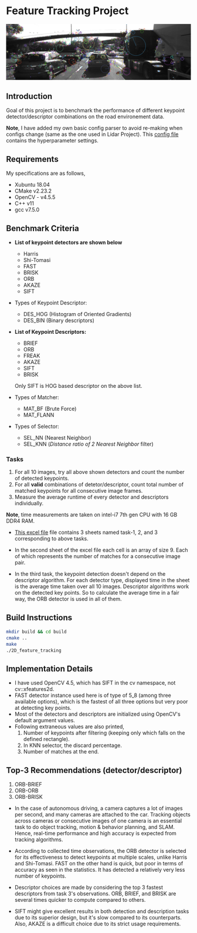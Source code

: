 # Feature Tracking Project

![](./media/keypoints.png)

## Introduction

Goal of this project is to benchmark the performance of different keypoint detector/descriptor combinations on the road environement data.

**Note**, I have added my own basic config parser to avoid re-making when configs change (same as the one used in Lidar Project). This [config file](./src/configs.txt) contains the hyperparameter settings.

## Requirements

My specifications are as follows, 

* Xubuntu 18.04
* CMake v2.23.2
* OpenCV - v4.5.5
* C++ v11
* gcc v7.5.0

## Benchmark Criteria

- **List of keypoint detectors are shown below**
    - Harris
    - Shi-Tomasi
    - FAST
    - BRISK
    - ORB
    - AKAZE
    - SIFT

- Types of Keypoint Descriptor:
    - DES_HOG (Histogram of Oriented Gradients)
    - DES_BIN (Binary descriptors)



- **List of Keypoint Descriptors:**
    - BRIEF
    - ORB
    - FREAK
    - AKAZE
    - SIFT
    - BRISK
    
    Only SIFT is HOG based descriptor on the above list.


- Types of Matcher:
    - MAT_BF (Brute Force)
    - MAT_FLANN

- Types of Selector:
    - SEL_NN (Nearest Neighbor)
    - SEL_KNN (*Distance ratio of 2 Nearest Neighbor* filter) 

### Tasks
1. For all 10 images, try all above shown detectors and count the number of detected keypoints.
2. For all **valid** combinations of detetor/descriptor, count total number of matched keypoints for all consecutive image frames.
3. Measure the average runtime of every detector and descriptors individually.

**Note**, time measurements are taken on intel-i7 7th gen CPU with 16 GB DDR4 RAM.

- [This excel file](./observations.xlsx) file contains 3 sheets named task-1, 2, and 3 corresponding to above tasks. 

- In the second sheet of the excel file each cell is an array of size 9. Each of which represents the number of matches for a consecutive image pair.

- In the third task, the keypoint detection doesn't depend on the descriptor algorithm. For each detector type, displayed time in the sheet is the average time taken over all 10 images. Descriptor algorithms work on the detected key points. So to calculate the average time in a fair way, the ORB detector is used in all of them.

## Build Instructions 

```bash
mkdir build && cd build
cmake ..
make
./2D_feature_tracking
```

## Implementation Details

- I have used OpenCV 4.5, which has SIFT in the cv namespace, not cv::xfeatures2d.
- FAST detector instance used here is of type of 5_8 (among three available options), which is the fastest of all three options but very poor at detecting key points. 
- Most of the detectors and descriptors are initialized using OpenCV's default argument values.
- Following extraneous values are also printed,
    1. Number of keypoints after filtering (keeping only which falls on the defined rectangle).
    2. In KNN selector, the discard percentage.
    3. Number of matches at the end.


## Top-3 Recommendations (detector/descriptor)

1. ORB-BRIEF
2. ORB-ORB
3. ORB-BRISK

- In the case of autonomous driving, a camera captures a lot of images per second, and many cameras are attached to the car. Tracking objects across cameras or consecutive images of one camera is an essential task to do object tracking, motion & behavior planning, and SLAM. Hence, real-time performance and high accuracy is expected from tracking algorithms. 

- According to collected time observations, the ORB detector is selected for its effectiveness to detect keypoints at multiple scales, unlike Harris and Shi-Tomasi. FAST on the other hand is quick, but poor in terms of accuracy as seen in the statistics. It has detected a relatively very less number of keypoints.

- Descriptor choices are made by considering the top 3 fastest descriptors from task 3's observations. ORB, BRIEF, and BRISK are several times quicker to compute compared to others.

- SIFT might give excellent results in both detection and description tasks due to its superior design, but it's slow compared to its counterparts. Also, AKAZE is a difficult choice due to its strict usage requirements.



